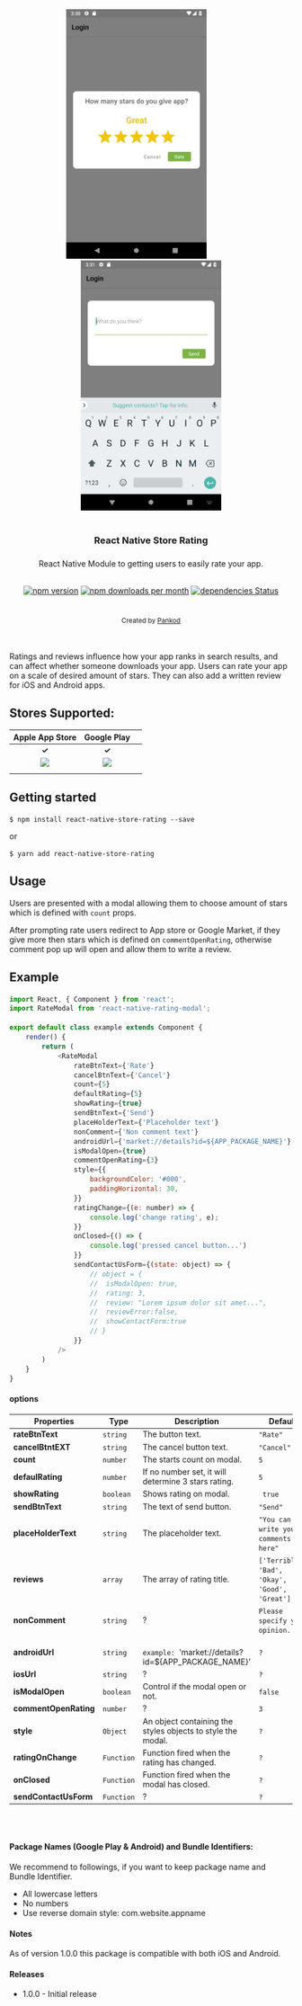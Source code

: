 
<div align="center">
 <img src="./screenshots/shoot_1.png" width="250">
  &nbsp;&nbsp;&nbsp;&nbsp;&nbsp;&nbsp;&nbsp;&nbsp;&nbsp;&nbsp;&nbsp;&nbsp;
 <img src="./screenshots/shoot_2.png" width="250">
</div>

<br/>
<div align="center"> <h3>React Native Store Rating<h3></div>

<div align="center"> React Native Module to getting users to easily rate your app.</div>
<div align="center"> 
<br/>

[![npm version](https://img.shields.io/npm/v/react-native-store-rating.svg)](https://www.npmjs.com/package/react-responsive-modal)
[![npm downloads per month](https://img.shields.io/npm/dm/react-native-store-rating.svg)](https://www.npmjs.com/package/react-responsive-modal)
[![dependencies Status](https://david-dm.org/pankod/react-native-store-rating/status.svg)](https://david-dm.org/pradel/react-responsive-modal)


<br/>
  <sub>Created by <a href="https://www.pankod.com">Pankod</a></sub>
</div>
<br/>
<br/>

Ratings and reviews influence how your app ranks in search results, and can affect whether someone downloads your app. Users can rate your app on a scale of desired amount of stars. They can also add a written review for iOS and Android apps.





## Stores Supported:
|                                                                 **Apple App Store**                                                                 |                                                              **Google Play**                                                              |                                                                              |
| :--------------------------------------------------------------------------------------------------------------------------------------: | :-------------------------------------------------------------------------------------------------------------------------------------: | :----------------------------------------------------------------------------------------------------------
|                                                         **✓**                                                         |                                                        **✓**                                                        |                                                                                                                       |
| <img src="https://developer.apple.com/assets/elements/icons/app-store/app-store-128x128_2x.png" height="60" > |                      <img src="https://elegal.ph/site/wp-content/uploads/2017/08/google-play-icon-logo-favicon-1632434.svg_.jpg" height="60" float="right"> |
|                                             |






## Getting started
```
$ npm install react-native-store-rating --save
```

or

```
$ yarn add react-native-store-rating
```

## Usage
Users are presented with a modal allowing them to choose amount of stars which is defined with `count` props.

After prompting rate users redirect to App store or Google Market, if they give more then stars which is defined on `commentOpenRating`, otherwise comment pop up will open and allow them to write a review.



## Example
```javascript
import React, { Component } from 'react';
import RateModal from 'react-native-rating-modal';

export default class example extends Component {
    render() {
        return (
            <RateModal
                rateBtnText={'Rate'}
                cancelBtnText={'Cancel'}
                count={5}
                defaultRating={5}
                showRating={true}
                sendBtnText={'Send'}
                placeHolderText={'Placeholder text'}
                nonComment={'Non comment text'}
                androidUrl={'market://details?id=${APP_PACKAGE_NAME}'}
                isModalOpen={true}
                commentOpenRating={3}
                style={{
                    backgroundColor: '#000',
                    paddingHorizontal: 30,
                }}
                ratingChange={(e: number) => {
                    console.log('change rating', e);
                }}
                onClosed={() => {
                    console.log('pressed cancel button...')
                }}
                sendContactUsForm={(state: object) => {
                    // object = {
                    // 	isModalOpen: true,
                    // 	rating: 3,
                    // 	review: "Lorem ipsum dolor sit amet...",
                    // 	reviewError:false,
                    // 	showContactForm:true
                    // }
                }}
            />
        )
    }
}

```


#### options


| Properties | Type | Description |Default | Required |
|------------|-------------------------------------|-------------|----------------------------------------------------------------|-----------------------|
| **rateBtnText**   | `string` | The button text.    | `"Rate"`        | &nbsp;&nbsp; false
| **cancelBtntEXT**  | `string`  | The cancel button text.  | `"Cancel"`  | &nbsp;&nbsp; false
| **count**     | `number`     | The starts count on modal.   | `5` | &nbsp;&nbsp; false
| **defaulRating** | `number` | If no number set, it will determine 3 stars rating.               |  `5` | &nbsp;&nbsp; false
| **showRating**      | `boolean` | Shows rating on modal. | ` true`   | &nbsp;&nbsp; false
| **sendBtnText** | `string`  | The text of send button. | `"Send"` |  &nbsp;&nbsp; false
| **placeHolderText** | `string` | The placeholder text. | `"You can write your comments here"` | &nbsp;&nbsp; false
| **reviews** | `array` | The array of rating title. | `['Terrible', 'Bad', 'Okay', 'Good', 'Great']` | &nbsp;&nbsp; false
| **nonComment** | `string`  | ? | `Please specify your opinion.` | &nbsp;&nbsp; false
| **androidUrl** | `string`  |  <br> `example: `'market://details?id=${APP_PACKAGE_NAME}'| `? ` | &nbsp;&nbsp; false
| **iosUrl** | `string`  | ? | `?` | &nbsp;&nbsp; false
| **isModalOpen** | `boolean`  | Control if the modal open or not. | `false` | &nbsp;&nbsp; false
| **commentOpenRating** | `number`  | ? | `3` | &nbsp;&nbsp; false
| **style** | `Object`  | An object containing the styles objects to style the modal. | `?` | &nbsp;&nbsp; false
| **ratingOnChange** | `Function`  | Function  fired when the rating has changed.| `?` | &nbsp;&nbsp; false
| **onClosed** | `Function`  | Function fired when the modal has closed.| `?` | &nbsp;&nbsp; false
| **sendContactUsForm** | `Function`  | ?| `?` | &nbsp;&nbsp; false

<br/>
<br/>

#### Package Names (Google Play & Android) and Bundle Identifiers:

We recommend to followings, if you want to keep package name and Bundle Identifier.

- All lowercase letters
- No numbers
- Use reverse domain style: com.website.appname

#### Notes

As of version 1.0.0 this package is compatible with both iOS and Android.

#### Releases
- 1.0.0 - Initial release


